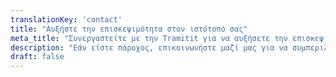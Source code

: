 ```yaml
---
translationKey: 'contact'
title: "Αυξήστε την επισκεψιμότητα στον ιστότοπό σας"
meta_title: "Συνεργαστείτε με την Tramitit για να αυξήσετε την επισκεψιμότητα στον ιστότοπό σας"
description: "Εάν είστε πάροχος, επικοινωνήστε μαζί μας για να συμπεριληφθείτε στους οδηγούς."
draft: false
---
```

